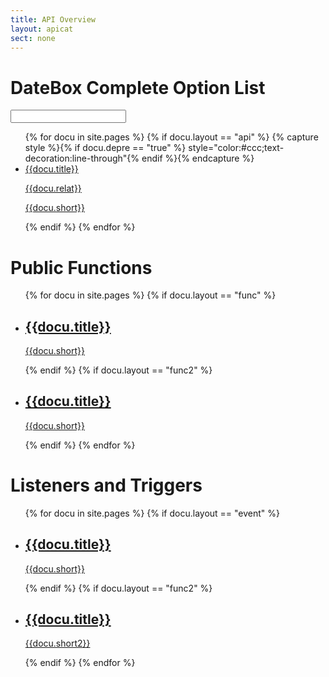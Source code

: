 ```yaml
---
title: API Overview
layout: apicat
sect: none
---
```


# DateBox Complete Option List
<form class="ui-filterable">
<input id="filter-input" data-type="search">
</form>
<ul data-role="listview" data-filter="true" data-input="#filter-input" data-autodividers="true" data-inset="true">
	{% for docu in site.pages %}
	{% if docu.layout == "api" %}
	{% capture style %}{% if docu.depre == "true" %} style="color:#ccc;text-decoration:line-through"{% endif %}{% endcapture %}
	<li><a href="{{site.basesite}}{{docu.url | remove_first: "/" }}"><h2{{style}}>{{docu.title}}</h2><p class="ui-li-count">{{docu.relat}}</p><p>{{docu.short}}</p></a></li>
	{% endif %}
	{% endfor %}
</ul>

# Public Functions
<ul data-role="listview" data-inset="true">
	{% for docu in site.pages %}
	{% if docu.layout == "func" %}
	<li><a href="{{site.basesite}}{{docu.url | remove_first: "/" }}"><h2>{{docu.title}}</h2><p>{{docu.short}}</p></a></li>
	{% endif %}
	{% if docu.layout == "func2" %}
	<li><a href="{{site.basesite}}{{docu.url | remove_first: "/" }}"><h2>{{docu.title}}</h2><p>{{docu.short}}</p></a></li>
	{% endif %}
	{% endfor %}
</ul>


# Listeners and Triggers
<ul data-role="listview" data-inset="true">
	{% for docu in site.pages %}
	{% if docu.layout == "event" %}
	<li><a href="{{site.basesite}}{{docu.url | remove_first: "/" }}"><h2>{{docu.title}}</h2><p>{{docu.short}}</p></a></li>
	{% endif %}
	{% if docu.layout == "func2" %}
	<li><a href="{{site.basesite}}{{docu.url | remove_first: "/" }}"><h2>{{docu.title}}</h2><p>{{docu.short2}}</p></a></li>
	{% endif %}
	{% endfor %}
</ul>
